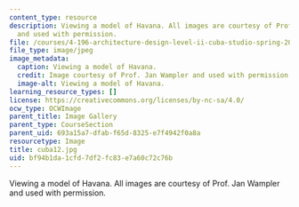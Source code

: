 ```yaml
---
content_type: resource
description: Viewing a model of Havana. All images are courtesy of Prof. Jan Wampler
  and used with permission.
file: /courses/4-196-architecture-design-level-ii-cuba-studio-spring-2004/bf94b1da1cfd7df2fc83e7a60c72c76b_cuba12.jpg
file_type: image/jpeg
image_metadata:
  caption: Viewing a model of Havana.
  credit: Image courtesy of Prof. Jan Wampler and used with permission.
  image-alt: Viewing a model of Havana.
learning_resource_types: []
license: https://creativecommons.org/licenses/by-nc-sa/4.0/
ocw_type: OCWImage
parent_title: Image Gallery
parent_type: CourseSection
parent_uid: 693a15a7-dfab-f65d-8325-e7f4942f0a8a
resourcetype: Image
title: cuba12.jpg
uid: bf94b1da-1cfd-7df2-fc83-e7a60c72c76b
---
```

Viewing a model of Havana. All images are courtesy of Prof. Jan Wampler and used with permission.
